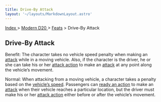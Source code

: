 ```yaml
---
title: Drive-By Attack
layout: '~/layouts/MarkdownLayout.astro'
---
```


[ Index ](/) > [ Modern D20 ](/modern.d20.srd) > [Feats](/modern.d20.srd/feats) > Drive-By Attack

## Drive-By Attack

Benefit: The character takes no vehicle speed penalty when making an
[attack](/modern.d20.srd/combat/attack.roll) while in a moving vehicle. Also,
if the character is the driver, he or she can take his or her [attack action](/modern.d20.srd/combat/attack.roll) to make an
[attack](/modern.d20.srd/combat/attack.actions) at any point along the
vehicle’s movement.

Normal: When attacking from a moving vehicle, a character takes a penalty
based on the [vehicle’s speed](/modern.d20.srd/vehicle.movement.and.combat/vehicle.speed). Passengers
can [ready an action](/modern.d20.srd/combat/special.initiative.actions) to
make an [attack](/modern.d20.srd/combat/attack.roll) when their vehicle
reaches a particular location, but the driver must make his or her [attack action](/modern.d20.srd/combat/attack.actions) either before or after the
vehicle’s movement.

